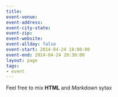 ```yaml
---
title:
event-venue: 
event-address: 
event-city-state:  
event-zip:
event-website:  
event-allday: false
event-start: 2014-04-24 18:00:00
event-end: 2014-04-24 20:30:00
layout: page
tags:
- event
---
```

Feel free to mix <b>HTML</b> and *Markdown* sytax

